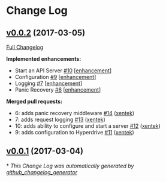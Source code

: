 # Change Log

## [v0.0.2](https://github.com/hyperdriven/hyperdrive/releases/tag/v0.0.2) (2017-03-05)
[Full Changelog](https://github.com/hyperdriven/hyperdrive/compare/v0.0.1...v0.0.2)

**Implemented enhancements:**

- Start an API Server [\#10](https://github.com/hyperdriven/hyperdrive/issues/10) [[enhancement](https://github.com/hyperdriven/hyperdrive/labels/enhancement)]
- Configuration [\#9](https://github.com/hyperdriven/hyperdrive/issues/9) [[enhancement](https://github.com/hyperdriven/hyperdrive/labels/enhancement)]
- Logging [\#7](https://github.com/hyperdriven/hyperdrive/issues/7) [[enhancement](https://github.com/hyperdriven/hyperdrive/labels/enhancement)]
- Panic Recovery [\#6](https://github.com/hyperdriven/hyperdrive/issues/6) [[enhancement](https://github.com/hyperdriven/hyperdrive/labels/enhancement)]

**Merged pull requests:**

- 6: adds panic recovery middleware [\#14](https://github.com/hyperdriven/hyperdrive/pull/14) ([xentek](https://github.com/xentek))
- 7: adds request logging [\#13](https://github.com/hyperdriven/hyperdrive/pull/13) ([xentek](https://github.com/xentek))
- 10: adds ability to configure and start a server [\#12](https://github.com/hyperdriven/hyperdrive/pull/12) ([xentek](https://github.com/xentek))
- 9: adds configuration to Hyperdrive [\#11](https://github.com/hyperdriven/hyperdrive/pull/11) ([xentek](https://github.com/xentek))

## [v0.0.1](https://github.com/hyperdriven/hyperdrive/releases/tag/v0.0.1) (2017-03-04)


\* *This Change Log was automatically generated by [github_changelog_generator](https://github.com/skywinder/Github-Changelog-Generator)*